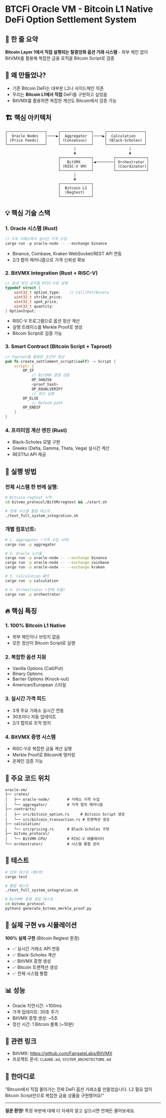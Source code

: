 # BTCFi Oracle VM - Bitcoin L1 Native DeFi Option Settlement System

## 🎯 한 줄 요약
**Bitcoin Layer 1에서 직접 실행되는 탈중앙화 옵션 거래 시스템** - 외부 체인 없이 BitVMX를 활용해 복잡한 금융 로직을 Bitcoin Script로 검증

## 🤔 왜 만들었나?
- 기존 Bitcoin DeFi는 대부분 L2나 사이드체인 의존
- 우리는 **Bitcoin L1에서 직접** DeFi를 구현하고 싶었음
- BitVMX를 활용하면 복잡한 계산도 Bitcoin에서 검증 가능

## 🏗️ 핵심 아키텍처

```
┌─────────────────┐     ┌──────────────┐     ┌─────────────────┐
│  Oracle Nodes   │────▶│  Aggregator  │────▶│  Calculation    │
│ (Price Feeds)   │     │ (Consensus)  │     │ (Black-Scholes) │
└─────────────────┘     └──────────────┘     └─────────────────┘
                               │                        │
                               ▼                        ▼
                        ┌──────────────┐         ┌──────────────┐
                        │   BitVMX     │◀────────│ Orchestrator │
                        │ (RISC-V VM)  │         │ (Coordinator)│
                        └──────────────┘         └──────────────┘
                               │
                               ▼
                        ┌──────────────┐
                        │  Bitcoin L1  │
                        │  (Regtest)   │
                        └──────────────┘
```

## 💡 핵심 기술 스택

### 1. **Oracle 시스템** (Rust)
```rust
// 3개 거래소에서 실시간 가격 수집
cargo run -p oracle-node -- --exchange binance
```
- Binance, Coinbase, Kraken WebSocket/REST API 연동
- 2/3 합의 메커니즘으로 가격 신뢰성 확보

### 2. **BitVMX Integration** (Rust + RISC-V)
```c
// 옵션 정산 로직을 RISC-V로 실행
typedef struct {
    uint32_t option_type;    // Call/Put/Binary
    uint32_t strike_price;   
    uint32_t spot_price;     
    uint32_t quantity;       
} OptionInput;
```
- RISC-V 프로그램으로 옵션 정산 계산
- 실행 트레이스를 Merkle Proof로 생성
- Bitcoin Script로 검증 가능

### 3. **Smart Contract** (Bitcoin Script + Taproot)
```rust
// Taproot를 활용한 조건부 정산
pub fn create_settlement_script(&self) -> Script {
    script! {
        OP_IF
            // BitVMX 증명 검증
            OP_SHA256
            <proof_hash>
            OP_EQUALVERIFY
            // 정산 실행
        OP_ELSE
            // Refund path
        OP_ENDIF
    }
}
```

### 4. **프리미엄 계산 엔진** (Rust)
- Black-Scholes 모델 구현
- Greeks (Delta, Gamma, Theta, Vega) 실시간 계산
- RESTful API 제공

## 🚀 실행 방법

### 전체 시스템 한 번에 실행:
```bash
# Bitcoin regtest 시작
cd bitvmx_protocol/BitVM/regtest && ./start.sh

# 전체 시스템 통합 테스트
./test_full_system_integration.sh
```

### 개별 컴포넌트:
```bash
# 1. Aggregator (가격 수집 서버)
cargo run -p aggregator

# 2. Oracle 노드들
cargo run -p oracle-node -- --exchange binance
cargo run -p oracle-node -- --exchange coinbase
cargo run -p oracle-node -- --exchange kraken

# 3. Calculation API
cargo run -p calculation

# 4. Orchestrator (전체 조율)
cargo run -p orchestrator
```

## 🔥 핵심 특징

### 1. **100% Bitcoin L1 Native**
- 외부 체인이나 브릿지 없음
- 모든 정산이 Bitcoin Script로 실행

### 2. **복잡한 옵션 지원**
- Vanilla Options (Call/Put)
- Binary Options
- Barrier Options (Knock-out)
- American/European 스타일

### 3. **실시간 가격 피드**
- 3개 주요 거래소 실시간 연동
- 30초마다 자동 업데이트
- 2/3 합의로 조작 방지

### 4. **BitVMX 증명 시스템**
- RISC-V로 복잡한 금융 계산 실행
- Merkle Proof로 Bitcoin에 앵커링
- 온체인 검증 가능

## 📁 주요 코드 위치

```
oracle-vm/
├── crates/
│   ├── oracle-node/        # 거래소 가격 수집
│   └── aggregator/         # 가격 합의 메커니즘
├── contracts/              
│   ├── src/bitcoin_option.rs     # Bitcoin Script 생성
│   └── src/bitcoin_transaction.rs # 트랜잭션 생성
├── calculation/
│   └── src/pricing.rs      # Black-Scholes 구현
├── bitvmx_protocol/
│   └── BitVMX-CPU/         # RISC-V 에뮬레이터
└── orchestrator/           # 시스템 통합 관리
```

## 🧪 테스트

```bash
# 단위 테스트 (89개)
cargo test

# 통합 테스트
./test_full_system_integration.sh

# BitVMX 증명 생성 테스트
cd bitvmx_protocol
python3 generate_bitvmx_merkle_proof.py
```

## 🎯 실제 구현 vs 시뮬레이션

**100% 실제 구현** (Bitcoin Regtest 환경)
- ✅ 실시간 거래소 API 연동
- ✅ Black-Scholes 계산
- ✅ BitVMX 증명 생성
- ✅ Bitcoin 트랜잭션 생성
- ✅ 전체 시스템 통합

## 📊 성능
- Oracle 지연시간: <100ms
- 가격 업데이트: 30초 주기
- BitVMX 증명 생성: ~5초
- 정산 시간: 1 Bitcoin 블록 (~10분)

## 🔗 관련 링크
- BitVMX: https://github.com/FairgateLabs/BitVMX
- 프로젝트 문서: `CLAUDE.md`, `SYSTEM_ARCHITECTURE.md`

## 💬 한마디로
"Bitcoin에서 직접 돌아가는 진짜 DeFi 옵션 거래소를 만들었습니다. L2 필요 없이 Bitcoin Script만으로 복잡한 금융 상품을 구현했어요!"

---

**질문 환영!** 특정 부분에 대해 더 자세히 알고 싶으시면 언제든 물어보세요.